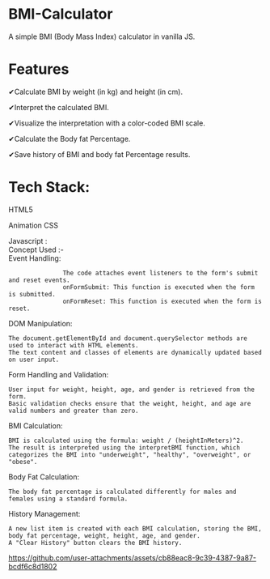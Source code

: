 # BMI-Calculator

A simple BMI (Body Mass Index) calculator in vanilla JS.

# Features

  ✔Calculate BMI by weight (in kg) and height (in cm).
  
  ✔Interpret the calculated BMI.
  
  ✔Visualize the interpretation with a color-coded BMI scale.
  
  ✔Calculate the Body fat Percentage.
  
  ✔Save history of BMI and body fat Percentage results.


# Tech Stack: 

   HTML5 
   
   Animation CSS
   
   Javascript :  
      Concept Used :-  
            Event Handling:
        
                   The code attaches event listeners to the form's submit and reset events.
                   onFormSubmit: This function is executed when the form is submitted.
                   onFormReset: This function is executed when the form is reset.
        
DOM Manipulation:   
                
    The document.getElementById and document.querySelector methods are used to interact with HTML elements.
    The text content and classes of elements are dynamically updated based on user input.

Form Handling and Validation:

    User input for weight, height, age, and gender is retrieved from the form.
    Basic validation checks ensure that the weight, height, and age are valid numbers and greater than zero.

BMI Calculation:

    BMI is calculated using the formula: weight / (heightInMeters)^2.
    The result is interpreted using the interpretBMI function, which categorizes the BMI into "underweight", "healthy", "overweight", or "obese".

Body Fat Calculation:

    The body fat percentage is calculated differently for males and females using a standard formula.

History Management:

    A new list item is created with each BMI calculation, storing the BMI, body fat percentage, weight, height, age, and gender.
    A "Clear History" button clears the BMI history.




https://github.com/user-attachments/assets/cb88eac8-9c39-4387-9a87-bcdf6c8d1802




   
  
